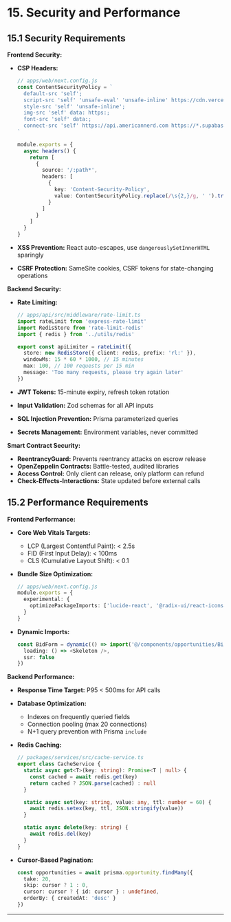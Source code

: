 # 15. Security and Performance

## 15.1 Security Requirements

**Frontend Security:**

- **CSP Headers:**
  ```typescript
  // apps/web/next.config.js
  const ContentSecurityPolicy = `
    default-src 'self';
    script-src 'self' 'unsafe-eval' 'unsafe-inline' https://cdn.vercel-insights.com;
    style-src 'self' 'unsafe-inline';
    img-src 'self' data: https:;
    font-src 'self' data:;
    connect-src 'self' https://api.americannerd.com https://*.supabase.co;
  `

  module.exports = {
    async headers() {
      return [
        {
          source: '/:path*',
          headers: [
            {
              key: 'Content-Security-Policy',
              value: ContentSecurityPolicy.replace(/\s{2,}/g, ' ').trim()
            }
          ]
        }
      ]
    }
  }
  ```

- **XSS Prevention:** React auto-escapes, use `dangerouslySetInnerHTML` sparingly
- **CSRF Protection:** SameSite cookies, CSRF tokens for state-changing operations

**Backend Security:**

- **Rate Limiting:**
  ```typescript
  // apps/api/src/middleware/rate-limit.ts
  import rateLimit from 'express-rate-limit'
  import RedisStore from 'rate-limit-redis'
  import { redis } from '../utils/redis'

  export const apiLimiter = rateLimit({
    store: new RedisStore({ client: redis, prefix: 'rl:' }),
    windowMs: 15 * 60 * 1000, // 15 minutes
    max: 100, // 100 requests per 15 min
    message: 'Too many requests, please try again later'
  })
  ```

- **JWT Tokens:** 15-minute expiry, refresh token rotation
- **Input Validation:** Zod schemas for all API inputs
- **SQL Injection Prevention:** Prisma parameterized queries
- **Secrets Management:** Environment variables, never committed

**Smart Contract Security:**

- **ReentrancyGuard:** Prevents reentrancy attacks on escrow release
- **OpenZeppelin Contracts:** Battle-tested, audited libraries
- **Access Control:** Only client can release, only platform can refund
- **Check-Effects-Interactions:** State updated before external calls

## 15.2 Performance Requirements

**Frontend Performance:**

- **Core Web Vitals Targets:**
  - LCP (Largest Contentful Paint): < 2.5s
  - FID (First Input Delay): < 100ms
  - CLS (Cumulative Layout Shift): < 0.1

- **Bundle Size Optimization:**
  ```typescript
  // apps/web/next.config.js
  module.exports = {
    experimental: {
      optimizePackageImports: ['lucide-react', '@radix-ui/react-icons']
    }
  }
  ```

- **Dynamic Imports:**
  ```typescript
  const BidForm = dynamic(() => import('@/components/opportunities/BidForm'), {
    loading: () => <Skeleton />,
    ssr: false
  })
  ```

**Backend Performance:**

- **Response Time Target:** P95 < 500ms for API calls
- **Database Optimization:**
  - Indexes on frequently queried fields
  - Connection pooling (max 20 connections)
  - N+1 query prevention with Prisma `include`

- **Redis Caching:**
  ```typescript
  // packages/services/src/cache-service.ts
  export class CacheService {
    static async get<T>(key: string): Promise<T | null> {
      const cached = await redis.get(key)
      return cached ? JSON.parse(cached) : null
    }

    static async set(key: string, value: any, ttl: number = 60) {
      await redis.setex(key, ttl, JSON.stringify(value))
    }

    static async delete(key: string) {
      await redis.del(key)
    }
  }
  ```

- **Cursor-Based Pagination:**
  ```typescript
  const opportunities = await prisma.opportunity.findMany({
    take: 20,
    skip: cursor ? 1 : 0,
    cursor: cursor ? { id: cursor } : undefined,
    orderBy: { createdAt: 'desc' }
  })
  ```

---
